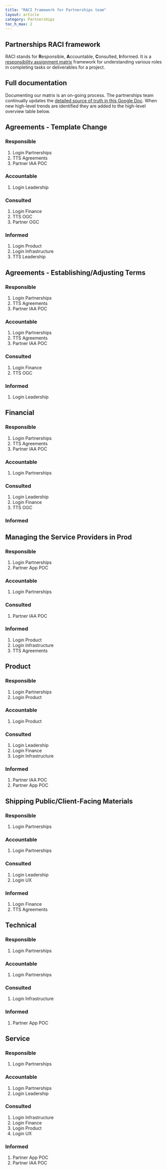 ```yaml
---
title: "RACI framework for Partnerships team"
layout: article
category: Partnerships
toc_h_max: 2
---
```


## Partnerships RACI framework

RACI stands for **R**esponsible, **A**ccountable, **C**onsulted, **I**nformed.
It is a [responsibility assignment matrix](https://en.wikipedia.org/wiki/Responsibility_assignment_matrix) framework for understanding various roles in completing tasks or deliverables for a project.

## Full documentation

Documenting our matrix is an on-going process. The partnerships team continually updates the [detailed source of truth in this Google Doc](https://docs.google.com/spreadsheets/d/1GV9FOdXtbY4cmMupPMMz0nrhTgTWMVZkzWPXO18bEZw/edit#gid=0). When new high-level trends are identified they are added to the high-level overview table below.

## Agreements - Template Change

### Responsible

1. Login Partnerships
2. TTS Agreements
3. Partner IAA POC

### Accountable

1. Login Leadership

### Consulted

1. Login Finance
2. TTS OGC
3. Partner OGC

### Informed

1. Login Product
2. Login Infrastructure
3. TTS Leadership

## Agreements - Establishing/Adjusting Terms

### Responsible

1. Login Partnerships
2. TTS Agreements
3. Partner IAA POC

### Accountable

1. Login Partnerships
2. TTS Agreements
3. Partner IAA POC

### Consulted

1. Login Finance
2. TTS OGC

### Informed

1. Login Leadership

## Financial

### Responsible

1. Login Partnerships
2. TTS Agreements
3. Partner IAA POC

### Accountable

1. Login Partnerships

### Consulted

1. Login Leadership
2. Login Finance
3. TTS OGC
### Informed

## Managing the Service Providers in Prod

### Responsible

1. Login Partnerships
2. Partner App POC

### Accountable

1. Login Partnerships

### Consulted

1. Partner IAA POC
### Informed

1. Login Product
2. Login Infrastructure
3. TTS Agreements

## Product

### Responsible

1. Login Partnerships
2. Login Product

### Accountable

1. Login Product

### Consulted

1. Login Leadership
2. Login Finance
3. Login Infrastructure

### Informed

1. Partner IAA POC
2. Partner App POC

## Shipping Public/Client-Facing Materials

### Responsible

1. Login Partnerships

### Accountable

1. Login Partnerships

### Consulted

1. Login Leadership
2. Login UX

### Informed

1. Login Finance
2. TTS Agreements

## Technical

### Responsible

1. Login Partnerships

### Accountable

1. Login Partnerships

### Consulted

1. Login Infrastructure

### Informed

1. Partner App POC

## Service

### Responsible

1. Login Partnerships

### Accountable

1. Login Partnerships
2. Login Leadership

### Consulted

1. Login Infrastructure
2. Login Finance
3. Login Product
4. Login UX

### Informed

1. Partner App POC
2. Partner IAA POC
